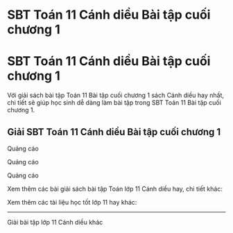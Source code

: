 # SBT Toán 11 Cánh diều Bài tập cuối chương 1

# SBT Toán 11 Cánh diều Bài tập cuối chương 1

Với giải sách bài tập Toán 11 Bài tập cuối chương 1 sách Cánh diều hay nhất, chi tiết sẽ giúp học sinh dễ dàng làm bài tập trong SBT Toán 11 Bài tập cuối chương 1.

## Giải SBT Toán 11 Cánh diều Bài tập cuối chương 1

Quảng cáo

Quảng cáo

Quảng cáo

Xem thêm các bài giải sách bài tập Toán lớp 11 Cánh diều hay, chi tiết khác:

Xem thêm các tài liệu học tốt lớp 11 hay khác:

* * *

Giải bài tập lớp 11 Cánh diều khác
